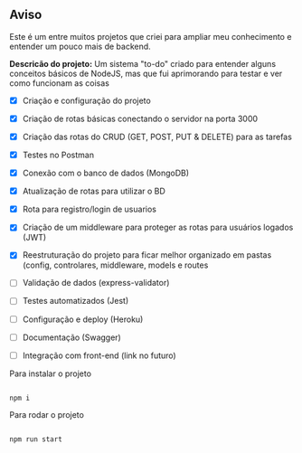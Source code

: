 ## Aviso
Este é um entre muitos projetos que criei para ampliar meu conhecimento e entender um pouco mais de backend.

**Descricão do projeto:**
Um sistema "to-do" criado para entender alguns conceitos básicos de NodeJS, mas que fui aprimorando para testar e ver como funcionam as coisas
 - [x] Criação e configuração do projeto
 - [x] Criação de rotas básicas conectando o servidor na porta 3000
 - [x] Criação das rotas do CRUD (GET, POST, PUT & DELETE) para as tarefas
 - [x] Testes no Postman
 - [x] Conexão com o banco de dados (MongoDB)
 - [x] Atualização de rotas para utilizar o BD
 - [x] Rota para registro/login de usuarios
 - [x] Criação de um middleware para proteger as rotas para usuários logados (JWT)
 - [x] Reestruturação do projeto para ficar melhor organizado em pastas (config, controlares, middleware, models e routes
 - [ ] Validação de dados (express-validator)
 - [ ] Testes automatizados (Jest)
 - [ ] Configuração e deploy (Heroku)
 - [ ] Documentação (Swagger)
 - [ ] Integração com front-end (link no futuro)


 Para instalar o projeto

```

npm i

```

 Para rodar o projeto

```

npm run start

```